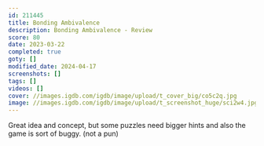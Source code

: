 ```yaml
---
id: 211445
title: Bonding Ambivalence
description: Bonding Ambivalence - Review
score: 80
date: 2023-03-22
completed: true
goty: []
modified_date: 2024-04-17
screenshots: []
tags: []
videos: []
cover: //images.igdb.com/igdb/image/upload/t_cover_big/co5c2q.jpg
image: //images.igdb.com/igdb/image/upload/t_screenshot_huge/sci2w4.jpg
---
```

Great idea and concept, but some puzzles need bigger hints and also the game is sort of buggy. (not a pun)